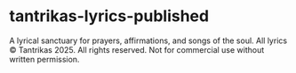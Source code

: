 # tantrikas-lyrics-published
A lyrical sanctuary for prayers, affirmations, and songs of the soul. All lyrics © Tantrikas 2025. All rights reserved. Not for commercial use without written permission.
